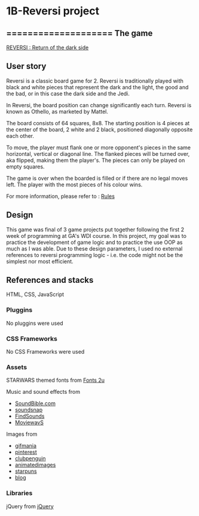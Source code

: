 # 1B-Reversi project
====================
The game
--------
[REVERSI : Return of the dark side][14]


User story
----------
Reversi is a classic board game for 2. Reversi is traditionally played with black and white pieces that represent the dark and the light, the good and the bad, or in this case the dark side and the Jedi.

In Reversi, the board position can change significantly each turn. Reversi is known as Othello, as marketed by Mattel.

The board consists of 64 squares, 8x8. The starting position is 4 pieces at the center of the board, 2 white and 2 black, positioned diagonally opposite each other.

To move, the player must flank one or more opponent's pieces in the same horizontal, vertical or diagonal line. The flanked pieces will be turned over, aka flipped, making them the player's. The pieces can only be played on empty squares.

The game is over when the boarded is filled or if there are no legal moves left. The player with the most pieces of his colour wins.

For more information, please refer to : [Rules][1]


Design
------
This game was final of 3 game projects put together following the first 2 week of programming at GA's WDI course. In this project, my goal was to practice the development of game logic and to practice the use OOP as much as I was able. Due to these design parameters, I used no external references to reversi programming logic - i.e. the code might not be the simplest nor most efficient.

References and stacks
---------------------
HTML, CSS, JavaScript 

### Pluggins
No pluggins were used

### CSS Frameworks
No CSS Frameworks were used

### Assets
STARWARS themed fonts from [Fonts 2u][2]

Music and sound effects from
* [SoundBible.com][4]
* [soundsnap][5]
* [FindSounds][6]
* [MoviewavS][7]

Images from
* [gifmania][8]
* [pinterest][9]
* [clubpenguin][10]
* [animatedimages][11]
* [starpuns][12]
* [blog][13]

### Libraries
jQuery from [jQuery][3]


[1]: http://www.yourturnmyturn.com/rules/reversi.php        "Rules"
[2]: http://www.fonts2u.com/    "Fonts 2u"
[3]: https://jquery.com/        "jQuery"
[4]: http://soundbible.com/     "SoundBible.com"
[5]: http://www.soundsnap.com/  "soundsnap"
[6]: http://www.findsounds.com/ "FindSounds"
[7]: http://www.moviewavs.com/  "MoviewavS"
[8]: http://www.gifmania.co.uk/  "gifmania"
[9]: https://www.pinterest.com/  "pinterest"
[10]: http://clubpenguin.wikia.com/wiki/Club_Penguin_Wiki   "clubpenguin"
[11]: http://www.animatedimages.org/ "animatedimages"
[12]: http://starpuns.com/  "starpuns"
[13]: http://thetrueparadiseisthelife.tumblr.com/ "blog"
[14]: https://chriskhoo.github.io/1B-Reversi "REVERSI : Return of the dark side"
